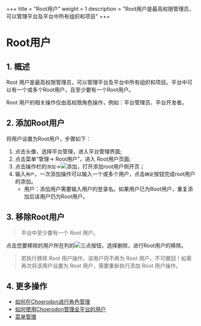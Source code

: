 +++
title = "Root用户"
weight = 1
description = "Root用户是最高权限管理员，可以管理平台及平台中所有组织和项目"
+++

# Root用户

## 1. 概述
Root 用户是最高权限管理员，可以管理平台及平台中所有组织和项目。平台中可以有一个或多个Root用户，且至少要有一个Root用户。

Root 用户的相关操作仅由高权限角色操作，例如：平台管理员、平台开发者。

## 2. 添加Root用户

将用户设置为Root用户，步骤如下：

1. 点击头像，选择平台管理，进入平台管理界面;
2. 点击菜单“管理-> Root用户”，进入 Root用户页面;
3. 点击操作栏的`添加`→![添加](/docs/user-guide/manager-guide/image/add.png)，打开添加root用户侧开页；
4. 输入`用户`，一次添加操作可以输入一个或多个用户，点击`确定`按钮完成root用户的添加。
    - 用户：添加用户需要输入用户的登录名。如果用户已为Root用户，重复添加后该用户仍为Root用户。

## 3. 移除Root用户

<blockquote class="note">
         平台中至少要有一个 Root 用户。
      </blockquote>

点击您要移除的用户所在列的![三点](/docs/user-guide/manager-guide/image/more-vert.png)按钮，选择删除，进行Root用户的移除。

<blockquote class="warning">
         若执行移除 Root 用户操作，该用户将不再为 Root 用户，不可撤回！如需再次将该用户设置为 Root 用户，需要重新执行添加 Root 用户操作。
      </blockquote>

## 4. 更多操作

- [如何在Choerodon进行角色管理](../role)
- [如何使用Choerodon管理全平台的用户](../site-user)
- [菜单管理](../menu)



